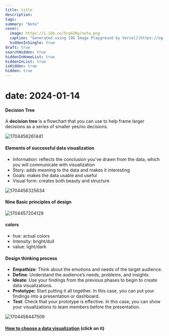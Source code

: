 ```yaml
---
title: title
description: 
tags: 
summary: "Note"
cover:
  image: https://i.ibb.co/5rpG2Hy/note.png
  caption: "Generated using [OG Image Playground by Vercel](https://og-playground.vercel.app/)"
  hiddenInSingle: true
draft: true
searchHidden: true
hiddenInHomeList: true
hiddenInList: true
isHidden: true
hidden: true
---
```

# date: 2024-01-14


#### Decision Tree

A **decision tree** is a flowchart that you can use to help frame larger decisions as a series of smaller yes/no decisions.

![1704456261441](images/basics_of_visualization/1704456261441.png)

#### Elements of successful data visualization

* Information: reflects the conclusion you’ve drawn from the data, which you will communicate with visualization
* Story: adds meaning to the data and makes it interesting
* Goals: makes the data usable and useful
* Visual form: creates both beauty and structure

![1704456325634](images/basics_of_visualization/1704456325634.png)

#### Nine Basic principles of design


![1704457204129](images/basics_of_visualization/1704457204129.png)

#### colors

* hue: actual colors
* Intensity: bright/dull
* value: light/dark

#### Design thinking process

* **Empathize**: Think about the emotions and needs of the target audience.
* **Define**: Understand the audience’s needs, problems, and insights.
* **Ideate**: Use your findings from the previous phases to begin to create data visualizations.
* **Prototype:** Start putting it all together. In this case, you can put your findings into  a presentation or dashboard.
* **Test**: Check that your prototype is effective. In this case, you can show your visualizations to team members before the presentation.

![1704458447509](image/basics_of_visualization/1704458447509.png)


#### [How to choose a data visualization](https://d3c33hcgiwev3.cloudfront.net/XsaUfemhQ-qGlH3poXPqMg_4b74b6280a7a4a10a83e6b5ca9138630_How-to-choose-a-data-visualization.pdf?Expires=1704585600&Signature=SgVG~PNY9O3dr5t3H2d-3wy08jxEmCfr8FF~U9kgXZx6LxLzBJjMdCncvYujL1jWuYtfysDD4PUvF2bDM77nwrzWHSoamRDqTO2EgKhY-XOmuO4aY4RQS7kQ8LlAgKC4orxXnsmM0HmM0HKgUxGrv2xpiBj0-LmKJs45ejA0EgQ_&Key-Pair-Id=APKAJLTNE6QMUY6HBC5A) (click on it)
